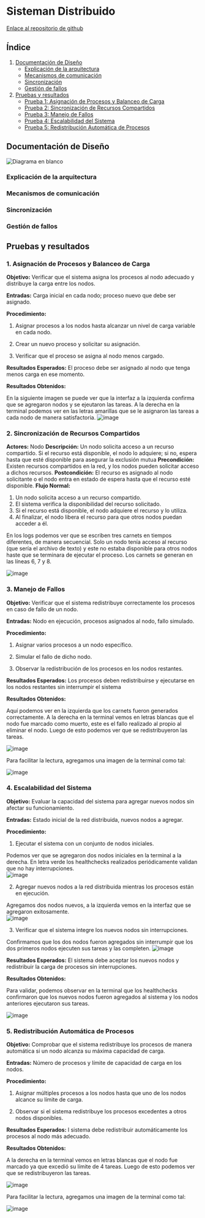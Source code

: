 # Sisteman Distribuido
[Enlace al repositorio de github](https://github.com/joctan-tec/sistema_distribuido)
## Índice
1. [Documentación de Diseño](#documentación-de-diseño)
    - [Explicación de la arquitectura](#explicación-de-la-arquitectura) 
    - [Mecanismos de comunicación](#mecanismos-de-comunicación)
    - [Sincronización](#sincronización)
    - [Gestión de fallos](#gestión-de-fallos)
2. [Pruebas y resultados](#pruebas-y-resultados)
    - [Prueba 1: Asignación de Procesos y Balanceo de Carga](#1-asignación-de-procesos-y-balanceo-de-carga) 
    - [Prueba 2: Sincronización de Recursos Compartidos](#2-sincronización-de-recursos-compartidos)
    - [Prueba 3: Manejo de Fallos](#3-manejo-de-fallos)
    - [Prueba 4: Escalabilidad del Sistema](#4-escalabilidad-del-sistema)
    - [Prueba 5: Redistribución Automática de Procesos](#5-redistribución-automática-de-procesos)
## Documentación de Diseño
![Diagrama en blanco](https://github.com/user-attachments/assets/2f5a72a3-bdb5-4d45-b904-6df2445ce3ac)
### Explicación de la arquitectura

### Mecanismos de comunicación

### Sincronización

### Gestión de fallos

## Pruebas y resultados

### 1. Asignación de Procesos y Balanceo de Carga

**Objetivo:** Verificar que el sistema asigna los procesos al nodo adecuado y distribuye la carga entre los nodos.

**Entradas:** Carga inicial en cada nodo; proceso nuevo que debe ser asignado.

**Procedimiento:**

1. Asignar procesos a los nodos hasta alcanzar un nivel de carga variable en cada nodo.

2. Crear un nuevo proceso y solicitar su asignación.

4. Verificar que el proceso se asigna al nodo menos cargado.

**Resultados Esperados:** El proceso debe ser asignado al nodo que tenga menos carga en ese momento.

**Resultados Obtenidos:** 

En la siguiente imagen se puede ver que la interfaz a la izquierda confirma que se agregaron nodos y se ejeutaron las tareas. A la derecha en la terminal podemos ver en las letras amarillas que se le asignaron las tareas a cada nodo de manera satisfactoria. 
![image](https://github.com/user-attachments/assets/4f79449b-4d27-4326-b23b-74619c93eaf3)
### 2. Sincronización de Recursos Compartidos

**Actores:** Nodo
**Descripción:** Un nodo solicita acceso a un recurso compartido. Si el recurso está disponible, el nodo lo adquiere; si no, espera hasta que esté disponible para asegurar la exclusión mutua
**Precondición:** Existen recursos compartidos en la red, y los nodos pueden solicitar acceso a dichos recursos.
**Postcondición:** El recurso es asignado al nodo solicitante o el nodo entra en estado de espera hasta que el recurso esté disponible.
**Flujo Normal:**
1. Un nodo solicita acceso a un recurso compartido.
2. El sistema verifica la disponibilidad del recurso solicitado.
3. Si el recurso está disponible, el nodo adquiere el recurso y lo utiliza.
4. Al finalizar, el nodo libera el recurso para que otros nodos puedan acceder a él.

En los logs podemos ver que se escriben tres carnets en tiempos diferentes, de manera secuencial. Solo un nodo tenía acceso al recurso (que sería el archivo de texto) y este no estaba disponible para otros nodos haste que se terminara de ejecutar el proceso. Los carnets se generan en las líneas 6, 7 y 8. 

![image](https://github.com/user-attachments/assets/006941fe-50a6-48b7-aa45-a9b52f0a415a)

### 3. Manejo de Fallos

**Objetivo:** Verificar que el sistema redistribuye correctamente los procesos en caso de fallo de un nodo.

**Entradas:**  Nodo en ejecución, procesos asignados al nodo, fallo simulado.

**Procedimiento:**

1. Asignar varios procesos a un nodo específico.

2. Simular el fallo de dicho nodo.

3. Observar la redistribución de los procesos en los nodos restantes.

**Resultados Esperados:** Los procesos deben redistribuirse y ejecutarse en los nodos restantes sin interrumpir el sistema

**Resultados Obtenidos:** 

Aquí podemos ver en la izquierda que los carnets fueron generados correctamente. A la derecha en la terminal vemos en letras blancas que el nodo fue marcado como muerto, este es el fallo realizado al propio al eliminar el nodo. Luego de esto podemos ver que se redistribuyeron las tareas. 

![image](https://github.com/user-attachments/assets/244a6481-3008-4661-8e81-ff67f11985cc)

Para facilitar la lectura, agregamos una imagen de la terminal como tal:

![image](https://github.com/user-attachments/assets/86fd0c67-a3c2-45ef-91dd-20e80e0b6275)

### 4. Escalabilidad del Sistema
**Objetivo:** Evaluar la capacidad del sistema para agregar nuevos nodos sin afectar su funcionamiento.

**Entradas:** Estado inicial de la red distribuida, nuevos nodos a agregar.

**Procedimiento:**

1. Ejecutar el sistema con un conjunto de nodos iniciales.

Podemos ver que se agregaron dos nodos iniciales en la terminal a la derecha. En letra verde los healthchecks realizados periódicamente validan que no hay interrupciones.  
![image](https://github.com/user-attachments/assets/eb791a96-4274-4b54-8b17-da25391badca)

2. Agregar nuevos nodos a la red distribuida mientras los procesos están en ejecución.

Agregamos dos nodos nuevos, a la izquierda vemos en la interfaz que se agregaron exitosamente.    
![image](https://github.com/user-attachments/assets/72117a4d-b0b3-4f3c-87d6-8457535df83b)

3. Verificar que el sistema integre los nuevos nodos sin interrupciones.

Confirmamos que los dos nodos fueron agregados sin interrumpir que los dos primeros nodos ejecuten sus tareas y las completen. 
![image](https://github.com/user-attachments/assets/1e1d0647-f48d-4cfc-b83b-f8d7c76e85a2)

**Resultados Esperados:** El sistema debe aceptar los nuevos nodos y redistribuir la carga de procesos sin interrupciones.

**Resultados Obtenidos:**

Para validar, podemos observar en la terminal que los healthchecks confirmaron que los nuevos nodos fueron agregados al sistema y los nodos anteriores ejecutaron sus tareas. 

![image](https://github.com/user-attachments/assets/7ff80d99-87d3-493f-be0a-4c9a335fda86)

### 5. Redistribución Automática de Procesos

**Objetivo:** Comprobar que el sistema redistribuye los procesos de manera automática si un nodo alcanza su máxima capacidad de carga.

**Entradas:** Número de procesos y límite de capacidad de carga en los nodos.

**Procedimiento:**

1. Asignar múltiples procesos a los nodos hasta que uno de los nodos alcance su límite de carga.

2. Observar si el sistema redistribuye los procesos excedentes a otros nodos disponibles.

**Resultados Esperados:** l sistema debe redistribuir automáticamente los procesos al nodo más adecuado.

**Resultados Obtenidos:** 

A la derecha en la terminal vemos en letras blancas que el nodo fue marcado ya que excedió su límite de 4 tareas. Luego de esto podemos ver que se redistribuyeron las tareas. 

![image](https://github.com/user-attachments/assets/116e64ee-f82a-4ade-80ad-088552fdb811)

Para facilitar la lectura, agregamos una imagen de la terminal como tal:

![image](https://github.com/user-attachments/assets/090db5bf-c459-4dc4-b413-93addce6ab6c)

